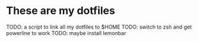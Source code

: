 # These are my dotfiles

TODO: a script to link all my dotfiles to $HOME
TODO: switch to zsh and get powerline to work
TODO: maybe install lemonbar
